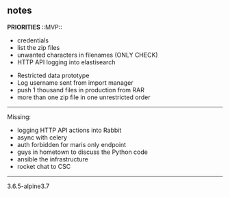 
## notes

**PRIORITIES** ::MVP::

* credentials
* list the zip files
* unwanted characters in filenames (ONLY CHECK)
* HTTP API logging into elastisearch
- Restricted data prototype
- Log username sent from import manager
- push 1 thousand files in production from RAR
- more than one zip file in one unrestricted order

---

Missing:
- logging HTTP API actions into Rabbit
- async with celery
- auth forbidden for maris only endpoint
- guys in hometown to discuss the Python code
- ansible the infrastructure
- rocket chat to CSC

---

3.6.5-alpine3.7
